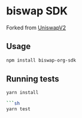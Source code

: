 # biswap SDK

Forked from [UniswapV2](https://github.com/Uniswap/uniswap-sdk)

## Usage
```sh
npm install biswap-org-sdk
```

## Running tests
```sh
yarn install

```sh
yarn test


